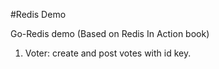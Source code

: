 #Redis Demo

Go-Redis demo (Based on Redis In Action book)

1. Voter: create and post votes with id key.
